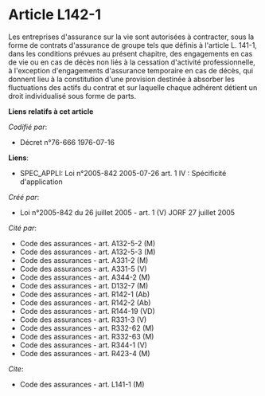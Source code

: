 # Article L142-1

Les entreprises d'assurance sur la vie sont autorisées à contracter, sous la forme de contrats d'assurance de groupe tels que
définis à l'article L. 141-1, dans les conditions prévues au présent chapitre, des engagements en cas de vie ou en cas de
décès non liés à la cessation d'activité professionnelle, à l'exception d'engagements d'assurance temporaire en cas de décès,
qui donnent lieu à la constitution d'une provision destinée à absorber les fluctuations des actifs du contrat et sur laquelle
chaque adhérent détient un droit individualisé sous forme de parts.

**Liens relatifs à cet article**

_Codifié par_:

  - Décret n°76-666 1976-07-16

**Liens**:

  - SPEC_APPLI: Loi n°2005-842 2005-07-26 art. 1 IV : Spécificité d'application

_Créé par_:

  - Loi n°2005-842 du 26 juillet 2005 - art. 1 (V) JORF 27 juillet 2005

_Cité par_:

  - Code des assurances - art. A132-5-2 (M)
  - Code des assurances - art. A132-5-3 (M)
  - Code des assurances - art. A331-2 (M)
  - Code des assurances - art. A331-5 (V)
  - Code des assurances - art. A344-2 (M)
  - Code des assurances - art. D132-7 (M)
  - Code des assurances - art. R142-1 (Ab)
  - Code des assurances - art. R142-2 (Ab)
  - Code des assurances - art. R144-19 (VD)
  - Code des assurances - art. R331-3 (V)
  - Code des assurances - art. R332-62 (M)
  - Code des assurances - art. R332-63 (M)
  - Code des assurances - art. R344-1 (V)
  - Code des assurances - art. R423-4 (M)

_Cite_:

  - Code des assurances - art. L141-1 (M)
